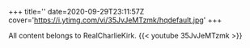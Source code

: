 +++
title=''
date=2020-09-29T23:11:57Z
cover='https://i.ytimg.com/vi/35JvJeMTzmk/hqdefault.jpg'
+++

All content belongs to RealCharlieKirk.
{{< youtube 35JvJeMTzmk >}}
